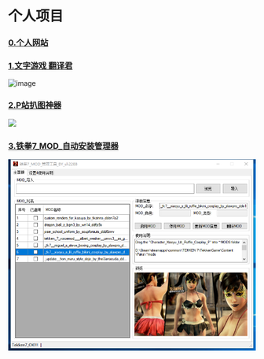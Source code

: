 # 个人项目
### [0.个人网站](http://sh2288.ml)
### [1.文字游戏 翻译君](https://github.com/sh2288/krkr_translator)
![image](https://github.com/sh2288/krkr_translator/raw/master/img/%E5%9B%BE%E5%83%8F-7.png)
### [2.P站扒图神器](https://github.com/sh2288/pixiv_downloader_shell)
![](https://github.com/sh2288/pixiv_downloader_shell/raw/master/img/P%E7%AB%99%E6%89%92%E5%9B%BE%E7%A5%9E%E5%99%A8_%E5%B0%81%E9%9D%A2.png)
### [3.铁拳7_MOD_自动安装管理器](https://github.com/sh2288/tekken7_mod_manager)
![image](https://github.com/sh2288/tekken7_mod_manager/raw/master/QQ%E5%9B%BE%E7%89%8720190909131357.png)
